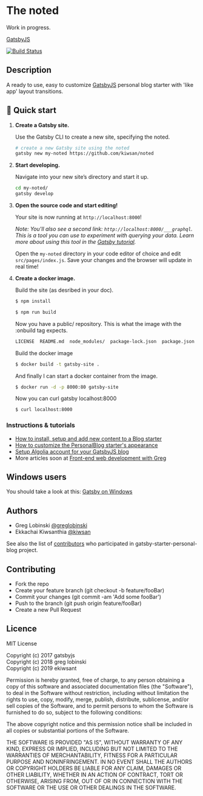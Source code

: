 # The noted

Work in progress.

[GatsbyJS](https://www.gatsbyjs.org/) <br />

[![Build Status](https://travis-ci.org/kiwsan/noted.svg?branch=noted-development)](https://travis-ci.org/kiwsan/noted)

## Description

A ready to use, easy to customize [GatsbyJS](https://github.com/gatsbyjs/gatsby) personal blog starter with 'like app' layout transitions.

## 🚀 Quick start

1.  **Create a Gatsby site.**

    Use the Gatsby CLI to create a new site, specifying the noted.

    ```sh
    # create a new Gatsby site using the noted
    gatsby new my-noted https://github.com/kiwsan/noted
    ```

1.  **Start developing.**

    Navigate into your new site’s directory and start it up.

    ```sh
    cd my-noted/
    gatsby develop
    ```

1.  **Open the source code and start editing!**

    Your site is now running at `http://localhost:8000`!

    _Note: You'll also see a second link: _`http://localhost:8000/___graphql`_. This is a tool you can use to experiment with querying your data. Learn more about using this tool in the [Gatsby tutorial](https://www.gatsbyjs.org/tutorial/part-five/#introducing-graphiql)._

    Open the `my-noted` directory in your code editor of choice and edit `src/pages/index.js`. Save your changes and the browser will update in real time!

1.  **Create a docker image.**

    Build the site (as desribed in your doc). 
    
    ```sh
    $ npm install 
    ```
    
    ```sh
    $ npm run build
    ```

    Now you have a public/ repository. This is what the image with the :onbuild tag expects.

    ```sh
    LICENSE  README.md  node_modules/  package-lock.json  package.json  public/  src/
    ```

    Build the docker image

    ```sh
    $ docker build -t gatsby-site .
    ```

    And finally I can start a docker container from the image.

    ```sh
    $ docker run -d -p 8000:80 gatsby-site
    ```

    Now you can curl gatsby localhost:8000

    ```sh
    $ curl localhost:8000
    ```

### Instructions & tutorials

- [How to install, setup and add new content to a Blog starter](https://dev.greglobinski.com/install-blog-starter/)
- [How to customize the PersonalBlog starter's appearance](https://dev.greglobinski.com/customize-personal-blog-starter/)
- [Setup Algolia account for your GatsbyJS blog](https://dev.greglobinski.com/setup-algolia-account/)
- More articles soon at [Front-end web development with Greg](https://dev.greglobinski.com/)

## Windows users

You should take a look at this: [Gatsby on Windows](https://www.gatsbyjs.org/docs/gatsby-on-windows/)

## Authors

- Greg Lobinski [@greglobinski](https://github.com/greglobinski)
- Ekkachai Kiwsanthia [@kiwsan](https://github.com/kiwsan)

See also the list of [contributors](https://github.com/greglobinski/gatsby-starter-personal-blog/graphs/contributors) who participated in gatsby-starter-personal-blog project.

## Contributing

- Fork the repo
- Create your feature branch (git checkout -b feature/fooBar)
- Commit your changes (git commit -am 'Add some fooBar')
- Push to the branch (git push origin feature/fooBar)
- Create a new Pull Request

## Licence

MIT License

Copyright (c) 2017 gatsbyjs <br />Copyright (c) 2018 greg lobinski <br />Copyright (c) 2019 ekiwsant

Permission is hereby granted, free of charge, to any person obtaining a copy of this software and associated documentation files (the "Software"), to deal in the Software without restriction, including without limitation the rights to use, copy, modify, merge, publish, distribute, sublicense, and/or sell
copies of the Software, and to permit persons to whom the Software is furnished to do so, subject to the following conditions:

The above copyright notice and this permission notice shall be included in all copies or substantial portions of the Software.

THE SOFTWARE IS PROVIDED "AS IS", WITHOUT WARRANTY OF ANY KIND, EXPRESS OR IMPLIED, INCLUDING BUT NOT LIMITED TO THE WARRANTIES OF MERCHANTABILITY, FITNESS FOR A PARTICULAR PURPOSE AND NONINFRINGEMENT. IN NO EVENT SHALL THE AUTHORS OR COPYRIGHT HOLDERS BE LIABLE FOR ANY CLAIM, DAMAGES OR OTHER LIABILITY, WHETHER IN AN ACTION OF CONTRACT, TORT OR OTHERWISE, ARISING FROM, OUT OF OR IN CONNECTION WITH THE SOFTWARE OR THE USE OR OTHER DEALINGS IN THE SOFTWARE.

[coc-badge]: https://img.shields.io/badge/code%20of-conduct-ff69b4.svg?style=flat-square
[coc]: https://github.com/greglobinski/gatsby-starter-personal-blog/blob/master/CODE_OF_CONDUCT.md
[prs-badge]: https://img.shields.io/badge/PRs-welcome-brightgreen.svg?style=flat-square
[prs]: http://makeapullrequest.com
[twitter]: https://twitter.com/intent/tweet?text=Wow:&url=https%3A%2F%2Fgithub.com%2Fgreglobinski%2Fgatsby-starter-personal-blog
[twitter-badge]: https://img.shields.io/twitter/url/https/github.com/greglobinski/gatsby-starter-personal-blog.svg?style=social
[tag-badge]: https://img.shields.io/github/tag/greglobinski/gatsby-starter-personal-blog.svg
[tag]: https://github.com/greglobinski/gatsby-starter-personal-blog
[stars-badge]: https://img.shields.io/github/stars/greglobinski/gatsby-starter-personal-blog.svg
[stars]: https://github.com/greglobinski/gatsby-starter-personal-blog/stargazers
[contributors-badge]: https://img.shields.io/github/contributors/greglobinski/gatsby-starter-personal-blog.svg
[prettier-badge]: https://img.shields.io/badge/code_style-prettier-ff69b4.svg?style=flat-square
[prettier]: https://github.com/prettier/prettier
[mit-badge]: https://img.shields.io/github/license/greglobinski/gatsby-starter-personal-blog.svg
[mit]: https://github.com/greglobinski/gatsby-starter-personal-blog/blob/master/LICENSE
